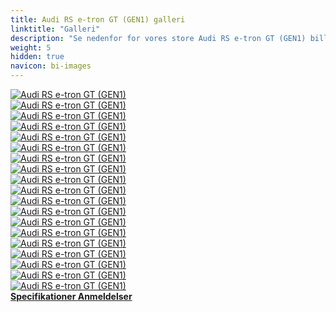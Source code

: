 ```yaml
---
title: Audi RS e-tron GT (GEN1) galleri
linktitle: "Galleri"
description: "Se nedenfor for vores store Audi RS e-tron GT (GEN1) billedgalleri. Klik på billederne for versioner i høj opløsning."
weight: 5
hidden: true
navicon: bi-images
---
```

<!-- markdownlint-disable MD033 -->
<div class="row" id ="my-gallery">
	<div class="pswp-grid-item col-6 col-md-4">
		<a href="https://media.evkx.net/multimedia/models/audi/e-tron_gt/rs_e-tron_gt_gen1/charging_1.jpg"
data-pswp-src="https://media.evkx.net/multimedia/models/audi/e-tron_gt/rs_e-tron_gt_gen1/charging_1.jpg"
data-pswp-width="3000"
data-pswp-height="2249" 
target="_blank">
			<img src="https://media.evkx.net/multimedia/models/audi/e-tron_gt/rs_e-tron_gt_gen1/charging_1_xst.jpg" alt="Audi RS e-tron GT (GEN1)" class="img-fluid " />
		</a>
	</div>
	<div class="pswp-grid-item col-6 col-md-4">
		<a href="https://media.evkx.net/multimedia/models/audi/e-tron_gt/rs_e-tron_gt_gen1/exterior_1.jpg"
data-pswp-src="https://media.evkx.net/multimedia/models/audi/e-tron_gt/rs_e-tron_gt_gen1/exterior_1.jpg"
data-pswp-width="3000"
data-pswp-height="1999" 
target="_blank">
			<img src="https://media.evkx.net/multimedia/models/audi/e-tron_gt/rs_e-tron_gt_gen1/exterior_1_xst.jpg" alt="Audi RS e-tron GT (GEN1)" class="img-fluid " />
		</a>
	</div>
	<div class="pswp-grid-item col-6 col-md-4">
		<a href="https://media.evkx.net/multimedia/models/audi/e-tron_gt/rs_e-tron_gt_gen1/exterior_2.jpg"
data-pswp-src="https://media.evkx.net/multimedia/models/audi/e-tron_gt/rs_e-tron_gt_gen1/exterior_2.jpg"
data-pswp-width="3000"
data-pswp-height="2249" 
target="_blank">
			<img src="https://media.evkx.net/multimedia/models/audi/e-tron_gt/rs_e-tron_gt_gen1/exterior_2_xst.jpg" alt="Audi RS e-tron GT (GEN1)" class="img-fluid " />
		</a>
	</div>
	<div class="pswp-grid-item col-6 col-md-4">
		<a href="https://media.evkx.net/multimedia/models/audi/e-tron_gt/rs_e-tron_gt_gen1/exterior_3.jpg"
data-pswp-src="https://media.evkx.net/multimedia/models/audi/e-tron_gt/rs_e-tron_gt_gen1/exterior_3.jpg"
data-pswp-width="3000"
data-pswp-height="2249" 
target="_blank">
			<img src="https://media.evkx.net/multimedia/models/audi/e-tron_gt/rs_e-tron_gt_gen1/exterior_3_xst.jpg" alt="Audi RS e-tron GT (GEN1)" class="img-fluid " />
		</a>
	</div>
	<div class="pswp-grid-item col-6 col-md-4">
		<a href="https://media.evkx.net/multimedia/models/audi/e-tron_gt/rs_e-tron_gt_gen1/exterior_4.jpg"
data-pswp-src="https://media.evkx.net/multimedia/models/audi/e-tron_gt/rs_e-tron_gt_gen1/exterior_4.jpg"
data-pswp-width="3000"
data-pswp-height="1999" 
target="_blank">
			<img src="https://media.evkx.net/multimedia/models/audi/e-tron_gt/rs_e-tron_gt_gen1/exterior_4_xst.jpg" alt="Audi RS e-tron GT (GEN1)" class="img-fluid " />
		</a>
	</div>
	<div class="pswp-grid-item col-6 col-md-4">
		<a href="https://media.evkx.net/multimedia/models/audi/e-tron_gt/rs_e-tron_gt_gen1/exterior_5.jpg"
data-pswp-src="https://media.evkx.net/multimedia/models/audi/e-tron_gt/rs_e-tron_gt_gen1/exterior_5.jpg"
data-pswp-width="3000"
data-pswp-height="2227" 
target="_blank">
			<img src="https://media.evkx.net/multimedia/models/audi/e-tron_gt/rs_e-tron_gt_gen1/exterior_5_xst.jpg" alt="Audi RS e-tron GT (GEN1)" class="img-fluid " />
		</a>
	</div>
	<div class="pswp-grid-item col-6 col-md-4">
		<a href="https://media.evkx.net/multimedia/models/audi/e-tron_gt/rs_e-tron_gt_gen1/frontseats_1.jpg"
data-pswp-src="https://media.evkx.net/multimedia/models/audi/e-tron_gt/rs_e-tron_gt_gen1/frontseats_1.jpg"
data-pswp-width="3000"
data-pswp-height="2250" 
target="_blank">
			<img src="https://media.evkx.net/multimedia/models/audi/e-tron_gt/rs_e-tron_gt_gen1/frontseats_1_xst.jpg" alt="Audi RS e-tron GT (GEN1)" class="img-fluid " />
		</a>
	</div>
	<div class="pswp-grid-item col-6 col-md-4">
		<a href="https://media.evkx.net/multimedia/models/audi/e-tron_gt/rs_e-tron_gt_gen1/frunk_1.jpg"
data-pswp-src="https://media.evkx.net/multimedia/models/audi/e-tron_gt/rs_e-tron_gt_gen1/frunk_1.jpg"
data-pswp-width="3000"
data-pswp-height="2249" 
target="_blank">
			<img src="https://media.evkx.net/multimedia/models/audi/e-tron_gt/rs_e-tron_gt_gen1/frunk_1_xst.jpg" alt="Audi RS e-tron GT (GEN1)" class="img-fluid " />
		</a>
	</div>
	<div class="pswp-grid-item col-6 col-md-4">
		<a href="https://media.evkx.net/multimedia/models/audi/e-tron_gt/rs_e-tron_gt_gen1/headlights_1.jpg"
data-pswp-src="https://media.evkx.net/multimedia/models/audi/e-tron_gt/rs_e-tron_gt_gen1/headlights_1.jpg"
data-pswp-width="3000"
data-pswp-height="2001" 
target="_blank">
			<img src="https://media.evkx.net/multimedia/models/audi/e-tron_gt/rs_e-tron_gt_gen1/headlights_1_xst.jpg" alt="Audi RS e-tron GT (GEN1)" class="img-fluid " />
		</a>
	</div>
	<div class="pswp-grid-item col-6 col-md-4">
		<a href="https://media.evkx.net/multimedia/models/audi/e-tron_gt/rs_e-tron_gt_gen1/interior_1.jpg"
data-pswp-src="https://media.evkx.net/multimedia/models/audi/e-tron_gt/rs_e-tron_gt_gen1/interior_1.jpg"
data-pswp-width="3000"
data-pswp-height="1962" 
target="_blank">
			<img src="https://media.evkx.net/multimedia/models/audi/e-tron_gt/rs_e-tron_gt_gen1/interior_1_xst.jpg" alt="Audi RS e-tron GT (GEN1)" class="img-fluid " />
		</a>
	</div>
	<div class="pswp-grid-item col-6 col-md-4">
		<a href="https://media.evkx.net/multimedia/models/audi/e-tron_gt/rs_e-tron_gt_gen1/interior_2.jpg"
data-pswp-src="https://media.evkx.net/multimedia/models/audi/e-tron_gt/rs_e-tron_gt_gen1/interior_2.jpg"
data-pswp-width="3000"
data-pswp-height="1961" 
target="_blank">
			<img src="https://media.evkx.net/multimedia/models/audi/e-tron_gt/rs_e-tron_gt_gen1/interior_2_xst.jpg" alt="Audi RS e-tron GT (GEN1)" class="img-fluid " />
		</a>
	</div>
	<div class="pswp-grid-item col-6 col-md-4">
		<a href="https://media.evkx.net/multimedia/models/audi/e-tron_gt/rs_e-tron_gt_gen1/main_1.jpg"
data-pswp-src="https://media.evkx.net/multimedia/models/audi/e-tron_gt/rs_e-tron_gt_gen1/main_1.jpg"
data-pswp-width="3000"
data-pswp-height="2249" 
target="_blank">
			<img src="https://media.evkx.net/multimedia/models/audi/e-tron_gt/rs_e-tron_gt_gen1/main_1_xst.jpg" alt="Audi RS e-tron GT (GEN1)" class="img-fluid " />
		</a>
	</div>
	<div class="pswp-grid-item col-6 col-md-4">
		<a href="https://media.evkx.net/multimedia/models/audi/e-tron_gt/rs_e-tron_gt_gen1/rearlights_1.jpg"
data-pswp-src="https://media.evkx.net/multimedia/models/audi/e-tron_gt/rs_e-tron_gt_gen1/rearlights_1.jpg"
data-pswp-width="3000"
data-pswp-height="1999" 
target="_blank">
			<img src="https://media.evkx.net/multimedia/models/audi/e-tron_gt/rs_e-tron_gt_gen1/rearlights_1_xst.jpg" alt="Audi RS e-tron GT (GEN1)" class="img-fluid " />
		</a>
	</div>
	<div class="pswp-grid-item col-6 col-md-4">
		<a href="https://media.evkx.net/multimedia/models/audi/e-tron_gt/rs_e-tron_gt_gen1/rearlights_2.jpg"
data-pswp-src="https://media.evkx.net/multimedia/models/audi/e-tron_gt/rs_e-tron_gt_gen1/rearlights_2.jpg"
data-pswp-width="3000"
data-pswp-height="2249" 
target="_blank">
			<img src="https://media.evkx.net/multimedia/models/audi/e-tron_gt/rs_e-tron_gt_gen1/rearlights_2_xst.jpg" alt="Audi RS e-tron GT (GEN1)" class="img-fluid " />
		</a>
	</div>
	<div class="pswp-grid-item col-6 col-md-4">
		<a href="https://media.evkx.net/multimedia/models/audi/e-tron_gt/rs_e-tron_gt_gen1/screens_1.jpg"
data-pswp-src="https://media.evkx.net/multimedia/models/audi/e-tron_gt/rs_e-tron_gt_gen1/screens_1.jpg"
data-pswp-width="3000"
data-pswp-height="2000" 
target="_blank">
			<img src="https://media.evkx.net/multimedia/models/audi/e-tron_gt/rs_e-tron_gt_gen1/screens_1_xst.jpg" alt="Audi RS e-tron GT (GEN1)" class="img-fluid " />
		</a>
	</div>
	<div class="pswp-grid-item col-6 col-md-4">
		<a href="https://media.evkx.net/multimedia/models/audi/e-tron_gt/rs_e-tron_gt_gen1/trunk_1.jpg"
data-pswp-src="https://media.evkx.net/multimedia/models/audi/e-tron_gt/rs_e-tron_gt_gen1/trunk_1.jpg"
data-pswp-width="3000"
data-pswp-height="2249" 
target="_blank">
			<img src="https://media.evkx.net/multimedia/models/audi/e-tron_gt/rs_e-tron_gt_gen1/trunk_1_xst.jpg" alt="Audi RS e-tron GT (GEN1)" class="img-fluid " />
		</a>
	</div>
	<div class="pswp-grid-item col-6 col-md-4">
		<a href="https://media.evkx.net/multimedia/models/audi/e-tron_gt/rs_e-tron_gt_gen1/trunk_2.jpg"
data-pswp-src="https://media.evkx.net/multimedia/models/audi/e-tron_gt/rs_e-tron_gt_gen1/trunk_2.jpg"
data-pswp-width="3000"
data-pswp-height="2249" 
target="_blank">
			<img src="https://media.evkx.net/multimedia/models/audi/e-tron_gt/rs_e-tron_gt_gen1/trunk_2_xst.jpg" alt="Audi RS e-tron GT (GEN1)" class="img-fluid " />
		</a>
	</div>
	<div class="pswp-grid-item col-6 col-md-4">
		<a href="https://media.evkx.net/multimedia/models/audi/e-tron_gt/rs_e-tron_gt_gen1/trunk_3.jpg"
data-pswp-src="https://media.evkx.net/multimedia/models/audi/e-tron_gt/rs_e-tron_gt_gen1/trunk_3.jpg"
data-pswp-width="3000"
data-pswp-height="2249" 
target="_blank">
			<img src="https://media.evkx.net/multimedia/models/audi/e-tron_gt/rs_e-tron_gt_gen1/trunk_3_xst.jpg" alt="Audi RS e-tron GT (GEN1)" class="img-fluid " />
		</a>
	</div>
	<div class="pswp-grid-item col-6 col-md-4">
		<a href="https://media.evkx.net/multimedia/models/audi/e-tron_gt/rs_e-tron_gt_gen1/trunk_4.jpg"
data-pswp-src="https://media.evkx.net/multimedia/models/audi/e-tron_gt/rs_e-tron_gt_gen1/trunk_4.jpg"
data-pswp-width="3000"
data-pswp-height="2249" 
target="_blank">
			<img src="https://media.evkx.net/multimedia/models/audi/e-tron_gt/rs_e-tron_gt_gen1/trunk_4_xst.jpg" alt="Audi RS e-tron GT (GEN1)" class="img-fluid " />
		</a>
	</div>
</div>
<script type="module">
  import PhotoSwipeLightbox from '/js/photoswipe-lightbox.esm.js';
    const lightbox = new PhotoSwipeLightbox({
       gallery: '#my-gallery',
        children: 'a',
        pswpModule: () => import('/js/photoswipe.esm.js')
    });
lightbox.init();
</script>
<div class="mt-3 mb-3">
<a href="../specifications/" class="text-decoration-none text-black">
<strong><i class="bi-arrow-left"></i> Specifikationer </strong>
</a>
<a href="../reviews/" class="text-decoration-none text-black float-end">
<strong>Anmeldelser <i class="bi-arrow-right"></i></strong>
</a>
</div>
